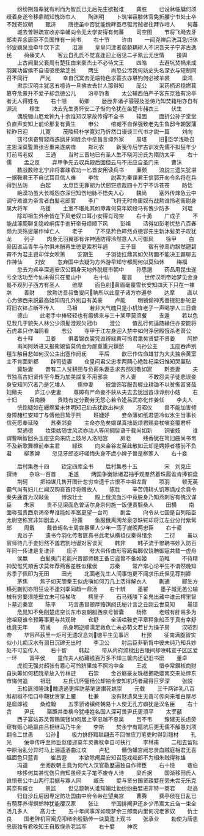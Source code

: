<!-- { "loadSidebar": true } -->
　　纷纷荆聂辈犹有利而为智氏已无后先生欲报谁
　　龚胜
　　已设牀临牖何须绶着身遂令移鼎贼知愧饰巾人
　　陶渊明
　　卜筑堪容膝休官免折腰宁书处士卒不践寄奴朝
　　甄济
　　唐徳虽中否犹能愧畔臣尽驱污贼者往拜诈喑人
　　何蕃
　　城去曽聮疏宣收亦举幡向令无太学安得有何蕃
　　司空图
　　节将飞飏去牙郎卖弄余唐臣不负国惟有一尚书
　　右十节
　　许由
　　一闻尧禅后洗耳急归休邻叟嫌泉浊牵牛饮下流
　　沮溺
　　皇皇问津者藐藐耦耕人不识吾夫子宁非古逸民
　　荷蓧丈人
　　客云自孔氏不觉喜逢迎止宿见二子孰云无世情
　　接舆
　　上古闻巢父衰周有楚狂由来豪杰士不必待文王
　　四皓
　　去避坑焚祸来成羽翼功留侯不自语驱使紫芝翁
　　两生
　　尚恐公污我何妨史失名深衣与短制同召不同行
　　严光
　　幸自沉冥去无端物色求蓑衣亦堪钓何必被羊裘
　　梁鸿
　　肃宗汉明主犹恶五噫诗一旦拂衣去世人那得知
　　厐公
　　采药栖迟穏燃萁簒夺危景升不爱子却念徳公儿
　　汾亭钓者
　　太公辅西伯严子客东京独有汾亭者无人得姓名
　　右十隠
　　荀卿
　　歴歴非诸子骎骎及圣俦乃知焚籍相亦自有源流
　　穆生
　　决去先生勇怀安二子惭向令犹在坐楚市赭衣三
　　伏生
　　偶脱骊山厄龙钟九十余谁知汉掌故传得不全书
　　辕固
　　面折公孙子堂堂负直声安知上前论那复有黄生
　　申公
　　绾臧不自保强致老先生鲁邸今朝罢蒲轮昨日迎
　　儿寛
　　茂陵轻朴学寛对乃忻然口谩谈三代书才説一篇
　　刘向
　　窃弓俱奋臂窥鼎迭磨牙同姓余中垒昌言抑外家
　　周堪
　　旧臣学浅晩召主恩深莫鍳萧张否重来遂病瘖
　　郑司农
　　新笺传后学古训发先儒不拟狂年少灯前骂老奴
　　王通
　　当时三晋地已有圣人生不晓河汾氏为隋防太平
　　右十儒
　　孟之反
　　弃甲争先去収兵殿后回但云马不进应自圣门来
　　曹沬
　　数战数败北宁非将畧疎収功一匕首安用读兵书
　　亷颇
　　浪説三遗矢犹堪一据鞍君王不自试耳目信人难
　　李牧
　　説客为秦谍君王信郭开向令名将在兵得到丛防
　　白起
　　太息臣无罪胡为伏劒铓悲哉四十万宁不诉苍苍
　　防恬
　　絶漠功虽大长城怨亦深但知伤地脉不悟失人心
　　魏尚
　　塞外传烽急云中调守难谁为帝言者白髪老郎官
　　李广
　　飞将无时命庸奴有战勲谁怜老衞尉身属大将军
　　马援
　　土室不堪处其如瘴毒何莫年欵段马有愧少防多
　　刘琨
　　除却祖生外余皆在下风老奴口耳小安得肖司空
　　右十勇
　　广成子
　　不能战涿鹿聊复隐崆峒挥手谢轩帝毋烦顺下风
　　彭祖
　　活得如彭老忧愁八百春频为哭殇叟屡作悼亡人
　　老子
　　了不见矜色晬然贞徳容先生新沐髪弟子叹犹龙
　　列子
　　肉身无羽翼那有许神通防得泠然意人人可御风
　　徐甲
　　白骨因谁活青牛与尔俱未酬再生徳更索积年逋
　　王子晋
　　宿有骖鸾约飘然遡碧霄不为君主鬯却伴女吹箫
　　安期生
　　子羽徒扛鼎其如欠转圜不能决王霸聊去作神仙
　　刘安
　　忽弃国中去疑为方外游早知守都厠何似莫仙休
　　梅福
　　忽去为呉卒深逃安汉公翻身天地外脱屣市朝中
　　孙思邈
　　药品用昆虫遂亏全活功至今仙未得只在蜀山中
　　右十仙
　　瞿昙
　　世传汉明帝始梦见金身曷不观列子西方有圣人
　　维摩
　　面色削黄眉毫覆雪长安知四天下只在一禅牀
　　善财
　　放勲访吾叔鲁叟问聃所以此童子诸方亦遍参
　　达摩
　　直以心为佛西来説最高始知周孔外别自有英豪
　　卢能
　　明镜偷神秀菩提犯卧轮更将旧衣钵占断不传人
　　马祖
　　若非大气魄只是小机锋老子一声喝学人三日聋
　　德山
　　此老手中棒轻轻也有瘢佛来与三十某甲莫须餐
　　支遁
　　若以色见我几于貌失人林公少须髪澄观欠冠巾
　　澄公
　　值乱行何适随縁住亦安能将石虎辈只作海鸥看
　　志公
　　寺甲于江左身迎入禁中如何浄居殿饿杀老萧公
　　右十释
　　卫姜
　　俱着锦衣裳凭谁辨緑黄可怜君耄矣贤嬖不贤姜
　　阿娇
　　甫闻阿娇进又报衞娘留莫倚金为屋重重只鎻愁
　　乌孙公主
　　玉座吞声别氊车触目悲如何汉公主出塞作阏氐
　　平后
　　歆巳作佐命雄甘为大夫独余黄室主不肯面新都
　　辟司徒妻
　　仓皇问君父忠孝两闗心絶胜杞梁妇惟知哭藁砧
　　冀缺妻
　　昔有二人贫耕田与负薪朱妻恚求去郤妇敬如賔
　　黔娄妻
　　夫节独高古妇贤传至今既为加美諡复不用邪衾
　　齐人妻
　　不敢怨夫子徒悲误妾身安知同穴者乃是乞墦人
　　儒仲妻
　　彼雏饰容服吾穉业耕锄不以贫惭富贤哉妇儆夫
　　庐江小吏妻
　　尊嫜有严命妾不获从夫去去犹回首谆谆别小姑
　　右十妇
　　召南媵
　　贵贱有定分勤劳无怨心若令逢吕武亦化作姜任
　　李夫人
　　恍惚疑如在纒绵爱未休明知己仙去犹欲出神求
　　冯昭仪
　　兽不能加害倾身障赭红安知丁与傅他日鸷于熊
　　班婕妤
　　妾命薄如纸君恩冷似氷生当事长信死愿奉延陵
　　苏秦邻妾
　　主命亦危矣媪谋真拙哉烦君赐妾杖嗔妾覆君杯
　　樊通德
　　妆束姑随世风流亦动人等闲拥髻语千载尚如新
　　铜雀妓
　　谁谓曹瞒智回头玉座空向来防上妓尽入洛阳宫
　　房老
　　残香犹在笥旧曲尚书帬不及新歌舞樽前奉主君
　　緑珠
　　向来金谷友至此散如云却是娉婷者楼前不负君
　　柳家婢
　　忽见牙郎态吁嗟悔失身不虞小婢子曽是栁家人
　　右十妾









　　后村集巻十四
　　钦定四库全书
　　后村集巻十五　　　　　宋　刘克庄　撰诗
　　杂咏一百首
　　毛遂
　　两国争衡际诸君袖手观羣然着珠履谁肯捧铜盘
　　荆轲
　　把袖谋几售开图计忽穷空遗千古恨不中祖龙胷
　　项羽
　　顿无英霸气尚有妇儿仁闻汉购吾首持将赠故人
　　陈胜
　　辛苦佣耕乆饥寒谪戍余竟令秦失鹿首为汉敺鱼
　　博浪壮士
　　殿上俄流血沙中竟脱身乃知燕刺客有愧汉谋臣
　　朱家
　　贵不见渠面危曽活尔身奈何施一饭便责翳桑人
　　田横
　　南面称孤贵西京谒帝卑谁能如李宻更望一台司
　　剧孟
　　向令从七国是自列陪臣太尉空称赏非知剧孟人
　　孙策
　　鱼服俄离网龙泉忽缺铓却将江左业分付紫髯郎
　　周戴
　　戴昔刼名士周尝暴里人少年一荡子嵗晩两忠臣
　　右十豪
　　鬼谷子
　　遗书今羽化传者匪真书此老纵横祖仪秦得绪余
　　二衍
　　虽以賔师待几于妾妇然不羞君割地谩对客谈天
　　韩非
　　韩子流于惨聃书妙入防百年同一传谁是复谁非
　　庄子
　　夸大帝传由形容跖侮郰仅饶聃御寇共载一虚舟
　　侯嬴
　　白髪夷门老能兴晋鄙师魏王备它盗曽不备如姬
　　范睢
　　不待精神契惟凭頬舌求莫年荐燕客差胜似穰侯
　　苏秦
　　常产常心论平生不谓然晚知苏季子佩印为无田
　　田光
　　北面老先生人间事饱更不闻求乐氏但见荐荆卿
　　茅焦
　　焦子如天胆秦王似虎嗔如何刀几上活得解衣人
　　蒯通
　　郦生方横死蒯彻亦阳狂设不逢刘季同趋一鼎汤
　　右十辨
　　墨翟
　　墨子城无恙公输械有穷要须能壁立未可恃梯攻
　　樗里子
　　石马残陵下金鳬出藏中谁云樗里智卜墓近秦宫
　　陈平
　　巧言愚冒顿厚赂饵阏氏秘计言之丑刚云世莫知
　　鼂错
　　危晁知不免削楚虑空长东市哀朝服西京号智囊
　　杨修
　　老贼有肝鬲多为徳祖窥谁令预筹事更与共观碑
　　仓舒
　　全活啮鞍吏平章秤象船丕乎真有幸舒也竟无年
　　荀彧
　　杀身明逆顺濡足救危亡未必荀文若甘为操子房
　　汉昭烈帝
　　华容芦荻里一炬可无遗叹息刘徳平生见事迟
　　杜预
　　征南满腹智实似小儿痴汉水有涸日沉碑无出时
　　李卫公
　　肘后臣非靳胷中彼未纯乃知兵妙处不可妄传人
　　右十智
　　韩起
　　带从内府颁枕出古陵间却咲韩宣子区区爱一环
　　富平侯
　　童作夫人纺藏钱百万多不知三箧内还记旧书麽
　　董卓
　　虎视无强对鸱张有簒心可怜脐里烛不照坞中金
　　王戎
　　惜李常鑚核商财自执筹如何嵇阮辈放入竹林逰
　　石崇
　　金谷觞豪友珠楼拥艳姬南交来处悖东市悔何追
　　祖珽
　　左氏讥怀璧杨公却袖金安知机巧者藏得叵罗深
　　张説
　　玉检匪颁隆珠餽遗通更挥防墓笔褒讃死姚崇
　　元载
　　三千两钟乳八百斛胡椒不悟口中韈犹贪掌上腰
　　杜兼
　　没有财遗臭生无善可传向来堆白屋尽是窟郎钱
　　桑维翰
　　五季骄诸镇终朝易十人使无孔方癖犹是汉名臣
　　右十贪
　　尹氏
　　棸蹶并畨楀今犹唾姓名国人深可畏尹氏更须平
　　太宰嚭
　　西子宴姑苏灵胥赐属镂如何居上宰忠越不忠吴
　　吕不韦
　　豫建无长虑旁窥有贩心絶嬴由吕相继马乃牛金
　　李斯
　　焚余宁有籍坑后更无儒不解愚刘项翻令二世愚
　　公孙
　　极力排舒黯聮翩去不回惟应刀笔吏时得到翘材
　　孔光
　　佞幸传呼至师臣伛偻迎莫年灵夀杖幸自可扶行
　　李林甫
　　二相去留际中原治乱分异时马上泪遥洒曲江坟
　　卢杞
　　僭伪蟠宫阙忠贤血贼庭相君无喜愠面色只蓝青
　　崔昌遐
　　本欲除阉腐安知召宼戎缁郎不为相朱贼得称雄
　　冯道
　　坐阅数朝主竟为何代人汉官敭歴遍独自作师臣
　　右十憸
　　巷伯
　　哆侈何其甚忧伤只自知虽经夫子笔不废寺人诗
　　梁丘据
　　国渐移田氏人谁悟景公牛山两行泪据与寡人同
　　臧氏
　　嬖与贤分国贤疎嬖在旁未尝无乐克其奈有臧仓
　　景监
　　但见颛朝乆谁知媚灶勤纷纷由嬖进非特一商君
　　赵高
　　归自沙丘后因専定防功国由中府令帝在望夷宫
　　曹腾
　　费亭侯在日乱已有萌芽养得螟蛉种犹能覆汉家
　　张让
　　举国排阉尹还乡少吊賔太丘刍一束全活几多人
　　髙力士
　　五十年间事浑如晓梦余三郎南内里何况老家奴
　　仇士良
　　国老辞机宻阉児叩绪余殷勤传一诀莫遣上观书
　　张承业
　　勅使为唐患忠唐独有君晚知王自取悮杀老监军
　　右十嬖
　　神农
